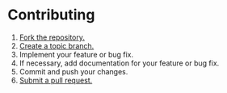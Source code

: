 # Contributing

1. [Fork the repository.][fork]
2. [Create a topic branch.][branch]
3. Implement your feature or bug fix.
4. If necessary, add documentation for your feature or bug fix.
5. Commit and push your changes.
6. [Submit a pull request.][pr]

[fork]: http://help.github.com/fork-a-repo/
[branch]: https://help.github.com/en/github/collaborating-with-issues-and-pull-requests/about-branches
[pr]: https://help.github.com/en/github/collaborating-with-issues-and-pull-requests/about-pull-requests
